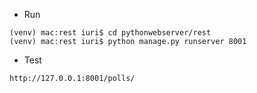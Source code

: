 * Run

```
(venv) mac:rest iuri$ cd pythonwebserver/rest
(venv) mac:rest iuri$ python manage.py runserver 8001
```

* Test

`http://127.0.0.1:8001/polls/`